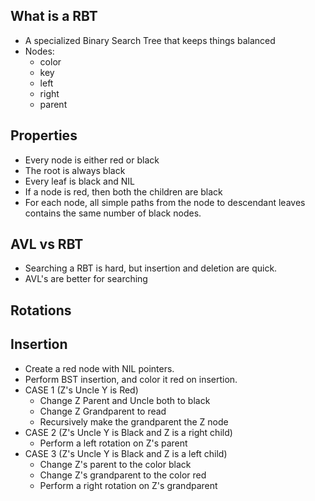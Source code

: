 ## What is a RBT
- A specialized Binary Search Tree that keeps things balanced
- Nodes:
	- color
	- key
	- left
	- right
	- parent
## Properties
- Every node is either red or black
- The root is always black
- Every leaf is black and NIL
- If a node is red, then both the children are black
- For each node, all simple paths from the node to descendant leaves contains the same number of black nodes.
## AVL vs RBT
- Searching a RBT is hard, but insertion and deletion are quick.
- AVL's are better for searching
## Rotations

## Insertion
- Create a red node with NIL pointers.
- Perform BST insertion, and color it red on insertion.
- CASE 1 (Z's Uncle Y is Red)
	- Change Z Parent and Uncle both to black
	- Change Z Grandparent to read
	- Recursively make the grandparent the Z node
- CASE 2 (Z's Uncle Y is Black and Z is a right child)
	- Perform a left rotation on Z's parent
- CASE 3 (Z's Uncle Y is Black and Z is a left child)
	- Change Z's parent to the color black
	- Change Z's grandparent to the color red
	- Perform a right rotation on Z's grandparent
